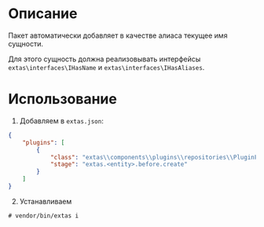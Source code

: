 # Описание

Пакет автоматически добавляет в качестве алиаса текущее имя сущности.

Для этого сущность должна реализовывать интерфейсы `extas\interfaces\IHasName` и `extas\interfaces\IHasAliases`.

# Использование

1. Добавляем в `extas.json`:

```json
{
    "plugins": [
        {
            "class": "extas\\components\\plugins\\repositories\\PluginFieldSelfAlias",
            "stage": "extas.<entity>.before.create"
        }
    ]
}
```

2. Устанавливаем

`# vendor/bin/extas i`